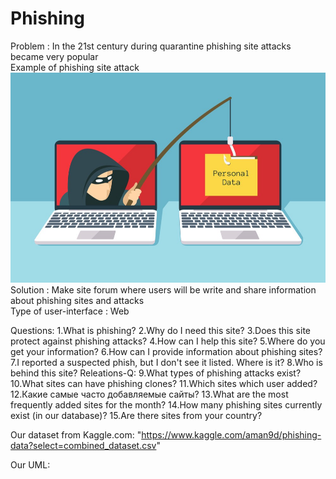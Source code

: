# Phishing
Problem : In the 21st century during quarantine phishing site attacks became very popular\
Example of phishing site attack
![alt text](photo.jpeg "Title")
Solution : Make site forum where users will be write and share information about phishing sites and attacks\
Type of user-interface : Web

Questions:
1.What is phishing?
2.Why do I need this site?
3.Does this site protect against phishing attacks?
4.How can I help this site?
5.Where do you get your information?
6.How can I provide information about phishing sites?
7.I reported a suspected phish, but I don't see it listed. Where is it?
8.Who is behind this site?
Releations-Q:
9.What types of phishing attacks exist?
10.What sites can have phishing clones?
11.Which sites which user added?
12.Какие самые часто добавляемые сайты?
13.What are the most frequently added sites for the month?
14.How many phishing sites currently exist (in our database)?
15.Are there sites from your country?

Our dataset from Kaggle.com: "https://www.kaggle.com/aman9d/phishing-data?select=combined_dataset.csv"

Our UML: 
